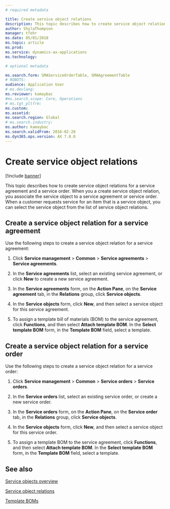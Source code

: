 ```yaml
---
# required metadata

title: Create service object relations   
description: This topic describes how to create service object relations for a service agreement and a service order.
author: ShylaThompson
manager: tfehr
ms.date: 05/01/2018
ms.topic: article
ms.prod: 
ms.service: dynamics-ax-applications
ms.technology: 

# optional metadata

ms.search.form: SMAServiceOrderTable, SMAAgreementTable
# ROBOTS: 
audience: Application User
# ms.devlang: 
ms.reviewer: kamaybac
#ms.search.scope: Core, Operations
# ms.tgt_pltfrm: 
ms.custom: 
ms.assetid: 
ms.search.region: Global
# ms.search.industry: 
ms.author: kamaybac
ms.search.validFrom: 2016-02-28
ms.dyn365.ops.version: AX 7.0.0
---
```


# Create service object relations 

[!include [banner](../includes/banner.md)]


This topic describes how to create service object relations for a service agreement and a service order. When you a create service object relation, you associate the service object to a service agreement or service order. When a customer requests service for an item that is a service object, you can select the service object from the list of service object relations.

## Create a service object relation for a service agreement

Use the following steps to create a service object relation for a service agreement:

1.  Click **Service management** \> **Common** \> **Service agreements** \> **Service agreements**.

2.  In the **Service agreements** list, select an existing service agreement, or click **New** to create a new service agreement.

3.  In the **Service agreements** form, on the **Action Pane**, on the **Service agreement** tab, in the **Relations** group, click **Service objects**.

4.  In the **Service objects** form, click **New**, and then select a service object for this service agreement.

5.  To assign a template bill of materials (BOM) to the service agreement, click **Functions**, and then select **Attach template BOM**. In the **Select template BOM** form, in the **Template BOM** field, select a template. 

## Create a service object relation for a service order

Use the following steps to create a service object relation for a service order:

1.  Click **Service management** \> **Common** \> **Service orders** \> **Service orders**.

2.  In the **Service orders** list, select an existing service order, or create a new service order.

3.  In the **Service orders** form, on the **Action Pane**, on the **Service order** tab, in the **Relations** group, click **Service objects**.

4.  In the **Service objects** form, click **New**, and then select a service object for this service order.

5.  To assign a template BOM to the service agreement, click **Functions**, and then select **Attach template BOM**. In the **Select template BOM** form, in the **Template BOM** field, select a template. 


## See also

[Service objects overview](service-objects.md)

[Service object relations](service-object-relations.md)

[Template BOMs](template-boms.md)

  


